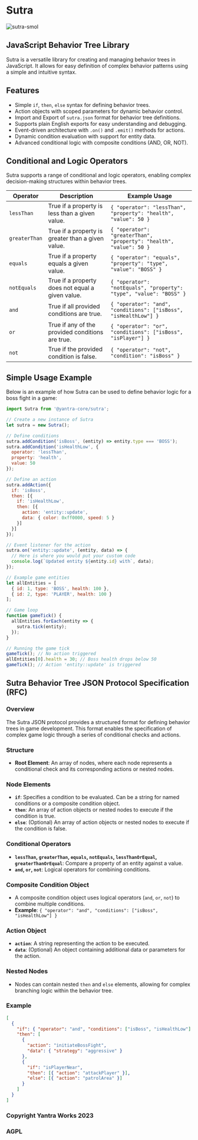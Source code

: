 # Sutra

![sutra-smol](https://github.com/yantra-core/sutra/assets/70011/a859d450-a222-44ed-b515-413e197f3c8b)


## JavaScript Behavior Tree Library
Sutra is a versatile library for creating and managing behavior trees in JavaScript. It allows for easy definition of complex behavior patterns using a simple and intuitive syntax.

## Features

- Simple `if`, `then`, `else` syntax for defining behavior trees.
- Action objects with scoped parameters for dynamic behavior control.
- Import and Export of `sutra.json` format for behavior tree definitions.
- Supports plain English exports for easy understanding and debugging.
- Event-driven architecture with `.on()` and `.emit()` methods for actions.
- Dynamic condition evaluation with support for entity data.
- Advanced conditional logic with composite conditions (AND, OR, NOT).

## Conditional and Logic Operators

Sutra supports a range of conditional and logic operators, enabling complex decision-making structures within behavior trees.

| Operator     | Description                                      | Example Usage                                      |
|--------------|--------------------------------------------------|----------------------------------------------------|
| `lessThan`   | True if a property is less than a given value.   | `{ "operator": "lessThan", "property": "health", "value": 50 }` |
| `greaterThan`| True if a property is greater than a given value.| `{ "operator": "greaterThan", "property": "health", "value": 50 }` |
| `equals`     | True if a property equals a given value.         | `{ "operator": "equals", "property": "type", "value": "BOSS" }` |
| `notEquals`  | True if a property does not equal a given value. | `{ "operator": "notEquals", "property": "type", "value": "BOSS" }` |
| `and`        | True if all provided conditions are true.        | `{ "operator": "and", "conditions": ["isBoss", "isHealthLow"] }` |
| `or`         | True if any of the provided conditions are true. | `{ "operator": "or", "conditions": ["isBoss", "isPlayer"] }` |
| `not`        | True if the provided condition is false.         | `{ "operator": "not", "condition": "isBoss" }` |


## Simple Usage Example

Below is an example of how Sutra can be used to define behavior logic for a boss fight in a game:

```javascript
import Sutra from '@yantra-core/sutra';

// Create a new instance of Sutra
let sutra = new Sutra();

// Define conditions
sutra.addCondition('isBoss', (entity) => entity.type === 'BOSS');
sutra.addCondition('isHealthLow', {
  operator: 'lessThan',
  property: 'health',
  value: 50
});

// Define an action
sutra.addAction({
  if: 'isBoss',
  then: [{
    if: 'isHealthLow',
    then: [{ 
      action: 'entity::update', 
      data: { color: 0xff0000, speed: 5 }
    }]
  }]
});

// Event listener for the action
sutra.on('entity::update', (entity, data) => {
  // Here is where you would put your custom code
  console.log(`Updated entity ${entity.id} with`, data);
});

// Example game entities
let allEntities = [
  { id: 1, type: 'BOSS', health: 100 },
  { id: 2, type: 'PLAYER', health: 100 }
];

// Game loop
function gameTick() {
  allEntities.forEach(entity => {
    sutra.tick(entity);
  });
}

// Running the game tick
gameTick(); // No action triggered
allEntities[0].health = 30; // Boss health drops below 50
gameTick(); // Action 'entity::update' is triggered
```


## Sutra Behavior Tree JSON Protocol Specification (RFC)

### Overview
The Sutra JSON protocol provides a structured format for defining behavior trees in game development. This format enables the specification of complex game logic through a series of conditional checks and actions.

### Structure

- **Root Element**: An array of nodes, where each node represents a conditional check and its corresponding actions or nested nodes.

### Node Elements

- **`if`**: Specifies a condition to be evaluated. Can be a string for named conditions or a composite condition object.
- **`then`**: An array of action objects or nested nodes to execute if the condition is true.
- **`else`**: (Optional) An array of action objects or nested nodes to execute if the condition is false.

### Conditional Operators

- **`lessThan`, `greaterThan`, `equals`, `notEquals`, `lessThanOrEqual`, `greaterThanOrEqual`**: Compare a property of an entity against a value.
- **`and`, `or`, `not`**: Logical operators for combining conditions.

### Composite Condition Object

- A composite condition object uses logical operators (`and`, `or`, `not`) to combine multiple conditions.
- **Example**: `{ "operator": "and", "conditions": ["isBoss", "isHealthLow"] }`

### Action Object

- **`action`**: A string representing the action to be executed.
- **`data`**: (Optional) An object containing additional data or parameters for the action.

### Nested Nodes

- Nodes can contain nested `then` and `else` elements, allowing for complex branching logic within the behavior tree.

### Example

```json
[
  {
    "if": { "operator": "and", "conditions": ["isBoss", "isHealthLow"] },
    "then": [
      {
        "action": "initiateBossFight",
        "data": { "strategy": "aggressive" }
      },
      {
        "if": "isPlayerNear",
        "then": [{ "action": "attackPlayer" }],
        "else": [{ "action": "patrolArea" }]
      }
    ]
  }
]
```

### Copyright Yantra Works 2023
### AGPL
